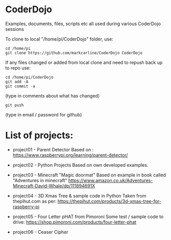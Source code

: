 # CoderDojo
Examples, documents, files, scripts etc all used during various CoderDojo sessions

To clone to local "/home/pi/CoderDojo" folder, use:

    cd /home/pi
    git clone https://github.com/markcarline/CoderDojo CoderDojo

If any files changed or added from local clone and need to repush back up to repo use:

    cd /home/pi/CoderDojo
    git add -A
    git commit -a

(type in comments about what has changed)

    git push

(type in email / password for github)

# List of projects:

- project01 - Parent Detector
Based on : https://www.raspberrypi.org/learning/parent-detector/

- project02 - Python Projects
Based on own developed examples.

- project03 - Minecraft "Magic doormat"
Based on example in book called "Adventures in minecraft"
https://www.amazon.co.uk/Adventures-Minecraft-David-Whale/dp/111894691X

- project04 - 3D Xmas Tree & sample code in Python
Taken from thepihut.com as per:
https://thepihut.com/products/3d-xmas-tree-for-raspberry-pi

- project05 - Four Letter pHAT from Pimoroni
Some test / sample code to drive:
https://shop.pimoroni.com/products/four-letter-phat

- project06 - Ceaser Cipher


